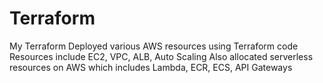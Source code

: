 # Terraform
My Terraform 
Deployed various AWS resources using Terraform code
Resources include EC2, VPC, ALB, Auto Scaling
Also allocated serverless resources on AWS which includes Lambda, ECR, ECS, API Gateways
